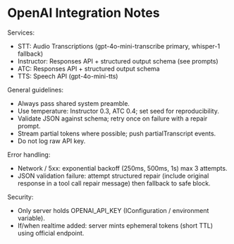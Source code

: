 # OpenAI Integration Notes

Services:
- STT: Audio Transcriptions (gpt-4o-mini-transcribe primary, whisper-1 fallback)
- Instructor: Responses API + structured output schema (see prompts)
- ATC: Responses API + structured output schema
- TTS: Speech API (gpt-4o-mini-tts)

General guidelines:
- Always pass shared system preamble.
- Use temperature: Instructor 0.3, ATC 0.4; set seed for reproducibility.
- Validate JSON against schema; retry once on failure with a repair prompt.
- Stream partial tokens where possible; push partialTranscript events.
- Do not log raw API key.

Error handling:
- Network / 5xx: exponential backoff (250ms, 500ms, 1s) max 3 attempts.
- JSON validation failure: attempt structured repair (include original response in a tool call repair message) then fallback to safe block.

Security:
- Only server holds OPENAI_API_KEY (IConfiguration / environment variable).
- If/when realtime added: server mints ephemeral tokens (short TTL) using official endpoint.
